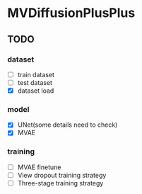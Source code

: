 # MVDiffusionPlusPlus

## TODO
### dataset
- [ ] train dataset
- [ ] test dataset
- [x] dataset load

### model
- [x] UNet(some details need to check)
- [x] MVAE

### training
- [ ] MVAE finetune
- [ ] View dropout training strategy
- [ ] Three-stage training strategy